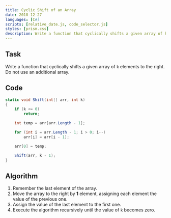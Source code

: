 ```yaml
---
title: Cyclic Shift of an Array
date: 2018-12-27
languages: [C#]
scripts: [relative_date.js, code_selector.js]
styles: [prism.css]
description: Write a function that cyclically shifts a given array of k elements to the right.
---
```


## Task

Write a function that cyclically shifts a given array of `k` elements to the right. Do not use an additional array.

## Code

```csharp
static void Shift(int[] arr, int k)
{
    if (k <= 0) 
        return; 

    int temp = arr[arr.Length - 1]; 

    for (int i = arr.Length - 1; i > 0; i--)
        arr[i] = arr[i - 1];

    arr[0] = temp;

    Shift(arr, k - 1);
}
```

## Algorithm

1. Remember the last element of the array.
2. Move the array to the right by **1** element, assigning each element the value of the previous one.
3. Assign the value of the last element to the first one.
4. Execute the algorithm recursively until the value of `k` becomes zero.